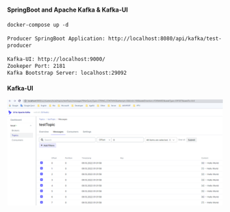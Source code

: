 #### SpringBoot and Apache Kafka & Kafka-UI
```
docker-compose up -d

Producer SpringBoot Application: http://localhost:8080/api/kafka/test-producer

Kafka-UI: http://localhost:9000/
Zookeper Port: 2181
Kafka Bootstrap Server: localhost:29092
```

#### Kafka-UI
![Screenshot](https://github.com/OzgurAkinci/spring-boot-apache-kafka/blob/main/apache_kafka.png?raw=true)
